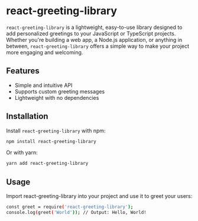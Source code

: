 # react-greeting-library

`react-greeting-library` is a lightweight, easy-to-use library designed to add personalized greetings to your JavaScript or TypeScript projects. Whether you're building a web app, a Node.js application, or anything in between, `react-greeting-library` offers a simple way to make your project more engaging and welcoming.

## Features

- Simple and intuitive API
- Supports custom greeting messages
- Lightweight with no dependencies

## Installation

Install `react-greeting-library` with npm:

```bash
npm install react-greeting-library
```
Or with yarn:

```bash
yarn add react-greeting-library
```

## Usage

Import react-greeting-library into your project and use it to greet your users:
```bash
const greet = require('react-greeting-library');
console.log(greet('World')); // Output: Hello, World!
```